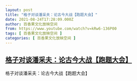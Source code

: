 ```yaml
---
layout: post
title: "格子对谈潘采夫：论古今大战【跑题大会】"
date: 2021-08-24T17:28:09.000Z
author: 百香果文化放映空间
from: https://www.youtube.com/watch?v=kRw6-136P00
tags: [ 百香果文化放映空间 ]
categories: [ 百香果文化放映空间 ]
---
```

<!--1629826089000-->
[格子对谈潘采夫：论古今大战【跑题大会】](https://www.youtube.com/watch?v=kRw6-136P00)
------

<div>
格子对谈潘采夫：论古今大战【跑题大会】
</div>
